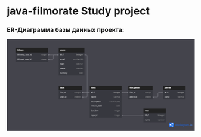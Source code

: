 # java-filmorate Study project

### ER-Диаграмма базы данных проекта:
![Диаграмма, отображающая связи таблиц в базе данных проекта](/assets/images/Filmorate_db.png)